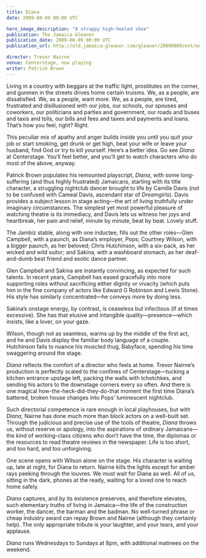 ```yaml
---
title: Diana
date: 2009-08-09 00:00 UTC

hero_image_description: "A strappy high-heeled shoe"
publication: The Jamaica Gleaner
publication_date: 2009-08-09 00:00 UTC
publication_url: http://old.jamaica-gleaner.com/gleaner/20090809/ent/ent4.html

director: Trevor Nairne
venue: Centerstage, now playing
writer: Patrick Brown
---
```


Living in a country with beggars at the traffic light, prostitutes on the
corner, and gunmen in the streets drives home certain truisms. We, as a people,
are dissatisfied. We, as a people, want more. We, as a people, are tired,
frustrated and disillusioned with our jobs, our schools, our spouses and
coworkers, our politicians and parties and government, our roads and buses and
taxis and tolls, our bills and fees and taxes and payments and loans. That’s how
you feel, right? Right.

This peculiar mix of apathy and anger builds inside you until you quit your job
or start smoking, get drunk or get high, beat your wife or leave your husband,
find God or try to kill yourself. Here’s a better idea. Go see *Diana* at
Centerstage. You’ll feel better, and you’ll get to watch characters who do most
of the above, anyway.

Patrick Brown populates his remounted playscript, *Diana*, with some
long-suffering (and thus highly frustrated) Jamaicans, starting with its title
character, a struggling nightclub dancer brought to life by Camille Davis (not
to be confused with Cameal Davis, ascendant star of *Dreamgirls*). Davis
provides a subject lesson in stage acting—the art of living truthfully under
imaginary circumstances. The simplest yet most powerful pleasure of watching
theatre is its immediacy, and Davis lets us witness her joys and heartbreak, her
pain and relief, minute by minute, beat by beat. Lovely stuff.

The Jambiz stable, along with one inductee, fills out the other roles—Glen
Campbell, with a paunch, as Diana’s employer, Pops; Courtney Wilson, with a
bigger paunch, as her beloved; Chris Hutchinson, with a six-pack, as her wicked
and wild suitor; and Sakina, with a washboard stomach, as her deaf-and-dumb best
friend and exotic dance partner.

Glen Campbell and Sakina are instantly convincing, as expected for such talents.
In recent years, Campbell has eased gracefully into more supporting roles
without sacrificing either dignity or vivacity (which puts him in the fine
company of actors like Edward G Robinson and Lewis Stone). His style has
similarly concentrated—he conveys more by doing less.

Sakina’s onstage energy, by contrast, is ceaseless but infectious (if at times
excessive). She has that elusive and intangible quality—presence—which insists,
like a lover, on your gaze.

Wilson, though not as seamless, warms up by the middle of the first act, and he
and Davis display the familiar body language of a couple. Hutchinson fails to
nuance his muscled thug, Babyface, spending his time swaggering around the
stage.

*Diana* reflects the comfort of a director who feels at home. Trevor Nairne’s
production is perfectly scaled to the confines of Centerstage—tucking a kitchen
entrance upstage left, packing the walls with tchotchkes, and sending his actors
to the downstage corners every so often. And there is one magical
how-the-heck-did-they-do-that moment the first time Diana’s battered, broken
house changes into Pops’ luminescent nightclub.

Such directorial competence is rare enough in local playhouses, but with
*Diana*, Nairne has done much more than block actors on a well-built set.
Through the judicious and precise use of the tools of theatre, *Diana* throws
us, without reserve or apology, into the aspirations of ordinary Jamaicans—the
kind of working-class citizens who don’t have the time, the diplomas or the
resources to read theatre reviews in the newspaper. Life is too short, and too
hard, and too unforgiving.

One scene opens with Wilson alone on the stage. His character is waiting up,
late at night, for Diana to return. Nairne kills the lights except for amber
rays peeking through the louvres. We must wait for Diana as well. All of us,
sitting in the dark, phones at the ready, waiting for a loved one to reach home
safely.

*Diana* captures, and by its existence preserves, and therefore elevates, such
elementary truths of living in Jamaica—the life of the construction worker, the
dancer, the barman and the badman. No well-turned phrase or cheap industry award
can repay Brown and Nairne (although they certainly help). The only appropriate
tribute is your laughter, and your tears, and your applause.

*Diana* runs Wednesdays to Sundays at 8pm, with additional matinees on the
weekend.
